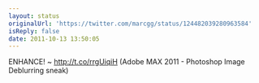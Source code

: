 ```yaml
---
layout: status
originalUrl: 'https://twitter.com/marcgg/status/124482039280963584'
isReply: false
date: 2011-10-13 13:50:05
---
```


ENHANCE! ~ http://t.co/rrgUiqiH (Adobe MAX 2011 - Photoshop Image Deblurring sneak)
